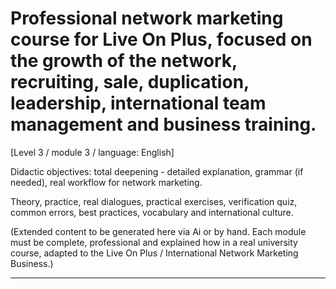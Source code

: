 # Professional network marketing course for Live On Plus, focused on the growth of the network, recruiting, sale, duplication, leadership, international team management and business training.


[Level 3 / module 3 / language: English]

Didactic objectives: total deepening - detailed explanation, grammar (if needed), real workflow for network marketing.

Theory, practice, real dialogues, practical exercises, verification quiz, common errors, best practices, vocabulary and international culture.


(Extended content to be generated here via Ai or by hand. Each module must be complete, professional and explained how in a real university course, adapted to the Live On Plus / International Network Marketing Business.)

---